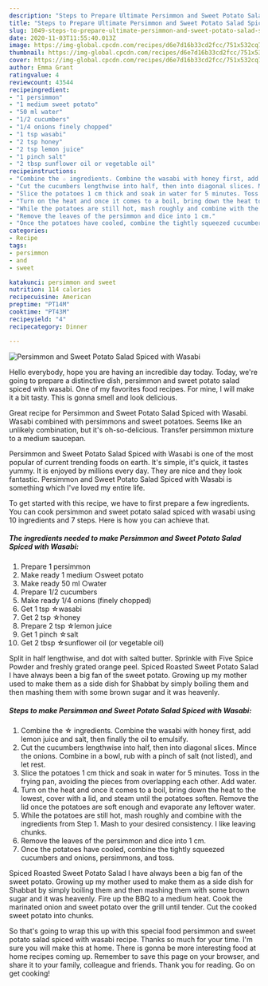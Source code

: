 ```yaml
---
description: "Steps to Prepare Ultimate Persimmon and Sweet Potato Salad Spiced with Wasabi"
title: "Steps to Prepare Ultimate Persimmon and Sweet Potato Salad Spiced with Wasabi"
slug: 1049-steps-to-prepare-ultimate-persimmon-and-sweet-potato-salad-spiced-with-wasabi
date: 2020-11-03T11:55:40.013Z
image: https://img-global.cpcdn.com/recipes/d6e7d16b33cd2fcc/751x532cq70/persimmon-and-sweet-potato-salad-spiced-with-wasabi-recipe-main-photo.jpg
thumbnail: https://img-global.cpcdn.com/recipes/d6e7d16b33cd2fcc/751x532cq70/persimmon-and-sweet-potato-salad-spiced-with-wasabi-recipe-main-photo.jpg
cover: https://img-global.cpcdn.com/recipes/d6e7d16b33cd2fcc/751x532cq70/persimmon-and-sweet-potato-salad-spiced-with-wasabi-recipe-main-photo.jpg
author: Emma Grant
ratingvalue: 4
reviewcount: 43544
recipeingredient:
- "1 persimmon"
- "1 medium sweet potato"
- "50 ml water"
- "1/2 cucumbers"
- "1/4 onions finely chopped"
- "1 tsp wasabi"
- "2 tsp honey"
- "2 tsp lemon juice"
- "1 pinch salt"
- "2 tbsp sunflower oil or vegetable oil"
recipeinstructions:
- "Combine the ☆ ingredients. Combine the wasabi with honey first, add lemon juice and salt, then finally the oil to emulsify."
- "Cut the cucumbers lengthwise into half, then into diagonal slices. Mince the onions. Combine in a bowl, rub with a pinch of salt (not listed), and let rest."
- "Slice the potatoes 1 cm thick and soak in water for 5 minutes. Toss in the frying pan, avoiding the pieces from overlapping each other. Add water."
- "Turn on the heat and once it comes to a boil, bring down the heat to the lowest, cover with a lid, and steam until the potatoes soften. Remove the lid once the potatoes are soft enough and evaporate any leftover water."
- "While the potatoes are still hot, mash roughly and combine with the ingredients from Step 1. Mash to your desired consistency. I like leaving chunks."
- "Remove the leaves of the persimmon and dice into 1 cm."
- "Once the potatoes have cooled, combine the tightly squeezed cucumbers and onions, persimmons, and toss."
categories:
- Recipe
tags:
- persimmon
- and
- sweet

katakunci: persimmon and sweet 
nutrition: 114 calories
recipecuisine: American
preptime: "PT14M"
cooktime: "PT43M"
recipeyield: "4"
recipecategory: Dinner

---
```



![Persimmon and Sweet Potato Salad Spiced with Wasabi](https://img-global.cpcdn.com/recipes/d6e7d16b33cd2fcc/751x532cq70/persimmon-and-sweet-potato-salad-spiced-with-wasabi-recipe-main-photo.jpg)

Hello everybody, hope you are having an incredible day today. Today, we're going to prepare a distinctive dish, persimmon and sweet potato salad spiced with wasabi. One of my favorites food recipes. For mine, I will make it a bit tasty. This is gonna smell and look delicious.

Great recipe for Persimmon and Sweet Potato Salad Spiced with Wasabi. Wasabi combined with persimmons and sweet potatoes. Seems like an unlikely combination, but it&#39;s oh-so-delicious. Transfer persimmon mixture to a medium saucepan.

Persimmon and Sweet Potato Salad Spiced with Wasabi is one of the most popular of current trending foods on earth. It's simple, it's quick, it tastes yummy. It is enjoyed by millions every day. They are nice and they look fantastic. Persimmon and Sweet Potato Salad Spiced with Wasabi is something which I've loved my entire life.


To get started with this recipe, we have to first prepare a few ingredients. You can cook persimmon and sweet potato salad spiced with wasabi using 10 ingredients and 7 steps. Here is how you can achieve that.

<!--inarticleads1-->

##### The ingredients needed to make Persimmon and Sweet Potato Salad Spiced with Wasabi:

1. Prepare 1 persimmon
1. Make ready 1 medium ○sweet potato
1. Make ready 50 ml ○water
1. Prepare 1/2 cucumbers
1. Make ready 1/4 onions (finely chopped)
1. Get 1 tsp ☆wasabi
1. Get 2 tsp ☆honey
1. Prepare 2 tsp ☆lemon juice
1. Get 1 pinch ☆salt
1. Get 2 tbsp ☆sunflower oil (or vegetable oil)


Split in half lengthwise, and dot with salted butter. Sprinkle with Five Spice Powder and freshly grated orange peel. Spiced Roasted Sweet Potato Salad I have always been a big fan of the sweet potato. Growing up my mother used to make them as a side dish for Shabbat by simply boiling them and then mashing them with some brown sugar and it was heavenly. 

<!--inarticleads2-->

##### Steps to make Persimmon and Sweet Potato Salad Spiced with Wasabi:

1. Combine the ☆ ingredients. Combine the wasabi with honey first, add lemon juice and salt, then finally the oil to emulsify.
1. Cut the cucumbers lengthwise into half, then into diagonal slices. Mince the onions. Combine in a bowl, rub with a pinch of salt (not listed), and let rest.
1. Slice the potatoes 1 cm thick and soak in water for 5 minutes. Toss in the frying pan, avoiding the pieces from overlapping each other. Add water.
1. Turn on the heat and once it comes to a boil, bring down the heat to the lowest, cover with a lid, and steam until the potatoes soften. Remove the lid once the potatoes are soft enough and evaporate any leftover water.
1. While the potatoes are still hot, mash roughly and combine with the ingredients from Step 1. Mash to your desired consistency. I like leaving chunks.
1. Remove the leaves of the persimmon and dice into 1 cm.
1. Once the potatoes have cooled, combine the tightly squeezed cucumbers and onions, persimmons, and toss.


Spiced Roasted Sweet Potato Salad I have always been a big fan of the sweet potato. Growing up my mother used to make them as a side dish for Shabbat by simply boiling them and then mashing them with some brown sugar and it was heavenly. Fire up the BBQ to a medium heat. Cook the marinated onion and sweet potato over the grill until tender. Cut the cooked sweet potato into chunks. 

So that's going to wrap this up with this special food persimmon and sweet potato salad spiced with wasabi recipe. Thanks so much for your time. I'm sure you will make this at home. There is gonna be more interesting food at home recipes coming up. Remember to save this page on your browser, and share it to your family, colleague and friends. Thank you for reading. Go on get cooking!
